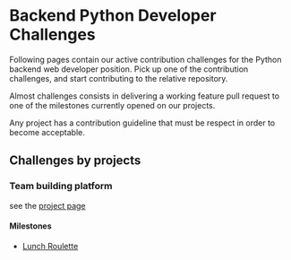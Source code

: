 # Backend Python Developer Challenges

Following pages contain our active contribution challenges for the Python backend web developer position.
Pick up one of the contribution challenges, and start contributing to the relative repository.

Almost challenges consists in delivering a working feature pull request to one of the milestones currently opened on our projects.

Any project has a contribution guideline that must be respect in order to become acceptable.

## Challenges by projects

### Team building platform
see the [project page](https://github.com/Multidialogo/teambuilding-app)

#### Milestones
* [Lunch Roulette](https://github.com/Multidialogo/teambuilding-app/milestone/1)
